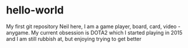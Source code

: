# hello-world
My first git repository
Neil here, I am a game player, board, card, video - anygame.
My current obsession is DOTA2 which I started playing in 2015 and I am still rubbish at, but enjoying trying to get better
